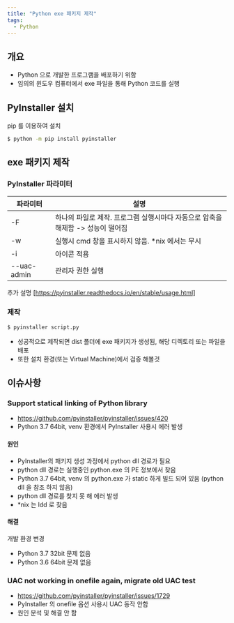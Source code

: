 ```yaml
---
title: "Python exe 패키지 제작"
tags:
  - Python
---
```


## 개요
- Python 으로 개발한 프로그램을 배포하기 위함
- 임의의 윈도우 컴퓨터에서 exe 파일을 통해 Python 코드를 실행

## PyInstaller 설치
pip 를 이용하여 설치

```bash
$ python -m pip install pyinstaller
```

## exe 패키지 제작
### PyInstaller 파라미터

| 파라미터 | 설명 |
|--|--|
|-F|하나의 파일로 제작. 프로그램 실행시마다 자동으로 압축을 해제함 -> 성능이 떨어짐|
|-w|실행시 cmd 창을 표시하지 않음. *nix 에서는 무시|
|-i|아이콘 적용|
|--uac-admin|관리자 권한 실행|

추가 설명 [https://pyinstaller.readthedocs.io/en/stable/usage.html]

### 제작

```bash
$ pyinstaller script.py
```

- 성공적으로 제작되면 dist 폴더에 exe 패키지가 생성됨, 해당 디렉토리 또는 파일을 배포
- 또한 설치 환경(또는 Virtual Machine)에서 검증 해볼것

## 이슈사항
### Support statical linking of Python library

- https://github.com/pyinstaller/pyinstaller/issues/420
- Python 3.7 64bit, venv 환경에서 PyInstaller 사용시 에러 발생

#### 원인

- PyInstaller의 패키지 생성 과정에서 python dll 경로가 필요
- python dll 경로는 실행중인 python.exe 의 PE 정보에서 찾음
- Python 3.7 64bit, venv 의 python.exe 가 static 하게 빌드 되어 있음 (python dll 을 참조 하지 않음)
- python dll 경로를 찾지 못 해 에러 발생
- *nix 는 ldd 로 찾음

#### 해결
개발 환경 변경
- Python 3.7 32bit 문제 없음
- Python 3.6 64bit 문제 없음

### UAC not working in onefile again, migrate old UAC test
- https://github.com/pyinstaller/pyinstaller/issues/1729
- PyInstaller 의 onefile 옵션 사용시 UAC 동작 안함
- 원인 분석 및 해결 안 함
